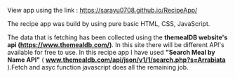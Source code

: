 View app using the link : https://sarayu0708.github.io/RecipeApp/

The recipe app was build by using pure basic HTML, CSS, JavaScript.

The data that is fetching has been collected using the **themealDB website's api (https://www.themealdb.com/)**. 
In this site there will be different API's available for free to use.
In this recipe app I have used **"Search Meal by Name API"** ( **www.themealdb.com/api/json/v1/1/search.php?s=Arrabiata** ).Fetch and asyc function javascript does all the remaining job.

